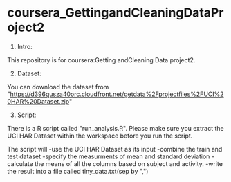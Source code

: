 coursera_GettingandCleaningDataProject2
=======================================
1. Intro:

This repository is for coursera:Getting andCleaning Data project2.

2. Dataset:

You can download the dataset from "https://d396qusza40orc.cloudfront.net/getdata%2Fprojectfiles%2FUCI%20HAR%20Dataset.zip"

3. Script:

There is a R script called "run_analysis.R". Please make sure you extract the UCI HAR Dataset within the workspace before you run the script.

The script will 
  -use the UCI HAR Dataset as its input
  -combine the train and test dataset
  -specify the measurments of mean and standard deviation
  -calculate the means of all the columns based on subject and activity.
  -write the result into a file called tiny_data.txt(sep by ",")
